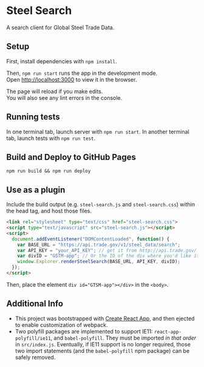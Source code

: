 # Steel Search

A search client for Global Steel Trade Data.

## Setup
First, install dependencies with `npm install`.

Then, `npm run start` runs the app in the development mode.<br>
Open [http://localhost:3000](http://localhost:3000) to view it in the browser.

The page will reload if you make edits.<br>
You will also see any lint errors in the console.

## Running tests
In one terminal tab, launch server with `npm run start`.
In another terminal tab, launch tests with `npm run test`.

## Build and Deploy to GitHub Pages
`npm run build && npm run deploy`

## Use as a plugin
Include the build output (e.g. `steel-search.js` and `steel-search.css`) within the head tag, and host those files.
```html
<link rel="stylesheet" type="text/css" href="steel-search.css">
<script type="text/javascript" src="steel-search.js"></script>
<script>
  document.addEventListener("DOMContentLoaded", function() {
    var BASE_URL = "https://api.trade.gov/v1/steel_data/search";
    var API_KEY = "your_API_KEY"; // get it from http://api.trade.gov/
    var divID = "GSTM-app"; // Or the ID of the div where you'd like it to appear
    window.Explorer.renderSteelSearch(BASE_URL, API_KEY, divID);
  });
</script>
```
Then, place the element `div id="GTSM-app"></div>` in the `<body>`.

## Additional Info
* This project was bootstrapped with [Create React App](https://github.com/facebook/create-react-app), and then ejected to enable customization of webpack.
* Two polyfill packages are implemented to support IE11: `react-app-polyfill/ie11`, and `babel-polyfill`.  They must be imported *in that order* in `src/index.js`.  Eventually, if IE11 support is no longer required, those two import statements (and the `babel-polyfill` npm package) can be safely removed.